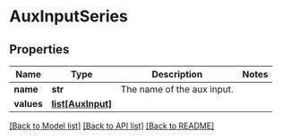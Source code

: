 # AuxInputSeries

## Properties
Name | Type | Description | Notes
------------ | ------------- | ------------- | -------------
**name** | **str** | The name of the aux input. | 
**values** | [**list[AuxInput]**](AuxInput.md) |  | 

[[Back to Model list]](../README.md#documentation-for-models) [[Back to API list]](../README.md#documentation-for-api-endpoints) [[Back to README]](../README.md)


